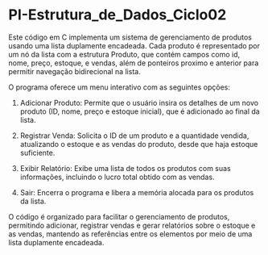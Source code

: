 # PI-Estrutura_de_Dados_Ciclo02


Este código em C implementa um sistema de gerenciamento de produtos usando uma lista duplamente encadeada. Cada produto é representado por um nó da lista com a estrutura Produto, que contém campos como id, nome, preço, estoque, e vendas, além de ponteiros proximo e anterior para permitir navegação bidirecional na lista.

O programa oferece um menu interativo com as seguintes opções:

1. Adicionar Produto: Permite que o usuário insira os detalhes de um novo produto (ID, nome, preço e estoque inicial), que é adicionado ao final da lista.

2. Registrar Venda: Solicita o ID de um produto e a quantidade vendida, atualizando o estoque e as vendas do produto, desde que haja estoque suficiente.

3. Exibir Relatório: Exibe uma lista de todos os produtos com suas informações, incluindo o lucro total obtido com as vendas.

4. Sair: Encerra o programa e libera a memória alocada para os produtos da lista.

O código é organizado para facilitar o gerenciamento de produtos, permitindo adicionar, registrar vendas e gerar relatórios sobre o estoque e as vendas, mantendo as referências entre os elementos por meio de uma lista duplamente encadeada.
